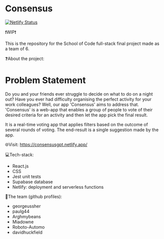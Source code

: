 # Consensus

[![Netlify Status](https://api.netlify.com/api/v1/badges/02c7c6bd-d99f-47ee-9758-26a8b738283a/deploy-status)]([https://app.netlify.com/sites/georgeussherportfolio/deploys](https://consensusgpt.netlify.app/))

❗WIP❗

This is the repository for the School of Code full-stack final project made as a team of 6. 

❓About the project:

# Problem Statement
Do you and your friends ever struggle to decide on what to do on a night out? Have you ever had difficulty organising the perfect activity for your work colleagues? Well, our app 'Consensus' aims to address that.
'Consensus' is a web-app that enables a group of people to vote of their desired criteria for an activity and then let the app pick the final result.

It is a real-time voting app that applies filters based on the outcome of several rounds of voting. The end-result is a single suggestion made by the app. 

🌐Visit: 
https://consensusgpt.netlify.app/

💻Tech-stack:
- React.js
- CSS
- Jest unit tests
- Supabase database
- Netlify: deployment and serverless functions

👥The team (github profiles):
- georgeussher
- paulg44
- Arghmybeans
- Miadowne
- Roboto-Automo
- davidhuckfield
